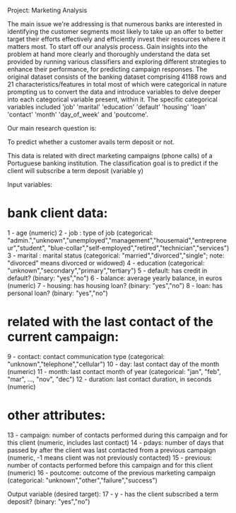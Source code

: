 Project: Marketing Analysis


The main issue we're addressing is that numerous banks are interested in identifying the customer 
segments most likely to take up an offer to better target their efforts effectively
and efficiently invest their resources where it matters most.
To start off our analysis process.
Gain insights into the problem at hand more clearly and thoroughly 
understand the data set provided by running various classifiers and exploring different strategies to enhance their performance, 
for predicting campaign responses. The original dataset consists of the banking dataset comprising 41188 rows and 21 characteristics/features
in total most of which were categorical in nature prompting us to convert the data and introduce variables to delve deeper into each categorical variable present, 
within it. The specific categorical variables included 'job' 'marital' 'education' 'default' 'housing' 'loan' 'contact' 'month' 'day_of_week' and 'poutcome'.

Our main research question is:

To predict whether a customer avails term deposit or not.

This  data is related with direct marketing campaigns (phone calls) of a Portuguese banking institution.
The classification goal is to predict if the client will subscribe a term deposit (variable y)


Input variables:
   # bank client data:
   1 - age (numeric)
   2 - job : type of job (categorical: "admin.","unknown","unemployed","management","housemaid","entrepreneur","student",
                                       "blue-collar","self-employed","retired","technician","services") 
   3 - marital : marital status (categorical: "married","divorced","single"; note: "divorced" means divorced or widowed)
   4 - education (categorical: "unknown","secondary","primary","tertiary")
   5 - default: has credit in default? (binary: "yes","no")
   6 - balance: average yearly balance, in euros (numeric) 
   7 - housing: has housing loan? (binary: "yes","no")
   8 - loan: has personal loan? (binary: "yes","no")
   # related with the last contact of the current campaign:
   9 - contact: contact communication type (categorical: "unknown","telephone","cellular") 
  10 - day: last contact day of the month (numeric)
  11 - month: last contact month of year (categorical: "jan", "feb", "mar", ..., "nov", "dec")
  12 - duration: last contact duration, in seconds (numeric)
   # other attributes:
  13 - campaign: number of contacts performed during this campaign and for this client (numeric, includes last contact)
  14 - pdays: number of days that passed by after the client was last contacted from a previous campaign (numeric, -1 means client was not previously contacted)
  15 - previous: number of contacts performed before this campaign and for this client (numeric)
  16 - poutcome: outcome of the previous marketing campaign (categorical: "unknown","other","failure","success")

  Output variable (desired target):
  17 - y - has the client subscribed a term deposit? (binary: "yes","no")
